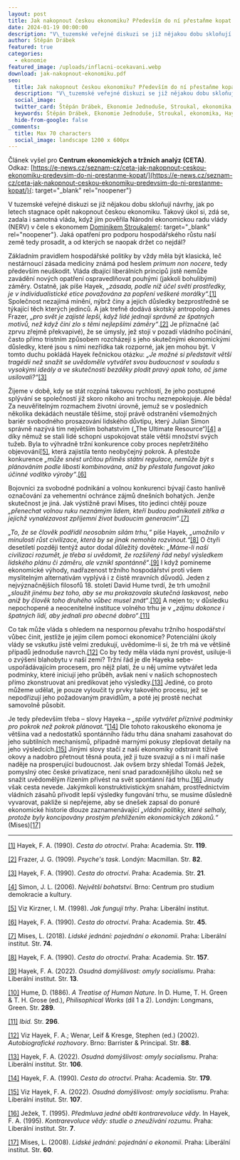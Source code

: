 ```yaml
---
layout: post
title: Jak nakopnout českou ekonomiku? Především do ní přestaňme kopat!
date: 2024-01-19 00:00:00
description: "V\_tuzemské veřejné diskuzi se již nějakou dobu skloňují návrhy, jak po letech stagnace opět nakopnout českou ekonomiku. Jaká opatření pro podporu hospodářského růstu naší země tedy prosadit, a od kterých se naopak držet co nejdál?"
author: Štěpán Drábek
featured: true
categories:
  - ekonomie
featured_image: /uploads/inflacni-ocekavani.webp
download: jak-nakopnout-ekonomiku.pdf
seo:
  title: Jak nakopnout českou ekonomiku? Především do ní přestaňme kopat!
  description: "V\_tuzemské veřejné diskuzi se již nějakou dobu skloňují návrhy, jak po letech stagnace opět nakopnout českou ekonomiku. Jaká opatření pro podporu hospodářského růstu naší země tedy prosadit, a od kterých se naopak držet co nejdál?"
  social_image:
  twitter_card: Štěpán Drábek, Ekonomie Jednoduše, Stroukal, ekonomika, Hayek, Mises, CETA
  keywords: Štěpán Drábek, Ekonomie Jednoduše, Stroukal, ekonomika, Hayek, Mises, CETA
  hide-from-google: false
_comments:
  title: Max 70 characters
  social_image: landscape 1200 x 600px
---
```

Článek vyšel pro&nbsp;**Centrum ekonomických a tržních analýz (CETA)**. Odkaz:&nbsp;[https://e-news.cz/seznam-cz/ceta-jak-nakopnout-ceskou-ekonomiku-predevsim-do-ni-prestanme-kopat/](https://e-news.cz/seznam-cz/ceta-jak-nakopnout-ceskou-ekonomiku-predevsim-do-ni-prestanme-kopat/){: target="_blank" rel="noopener"}

V tuzemské veřejné diskuzi se již nějakou dobu skloňují návrhy, jak po letech stagnace opět nakopnout českou ekonomiku. Takový úkol si, zdá se, zadala i samotná vláda, když jím pověřila Národní ekonomickou radu vlády (NERV) v čele s ekonomem [Dominikem Stroukalem](https://twitter.com/Stroukal/status/1695676244203868197){: target="_blank" rel="noopener"}. Jaká opatření pro podporu hospodářského růstu naší země tedy prosadit, a od kterých se naopak držet co nejdál?

Základním pravidlem hospodářské politiky by vždy měla být klasická, leč nestárnoucí zásada medicíny známá pod heslem *primum non nocere*, tedy především neuškodit. Vláda dbající liberálních principů jistě nemůže zavádění nových opatření ospravedlňovat pouhými (jakkoli bohulibými) záměry. Ostatně, jak píše Hayek, *„zásada, podle níž účel světí prostředky, je v individualistické etice považována za popření veškeré morálky“.*[\[1\]](#_ftn1)&nbsp; Společnost nezajímá mínění, nýbrž činy a jejich důsledky bezprostředně se týkající těch kterých jedinců. A jak trefně dodává skotský antropolog James Frazer, *„pro svět je zajisté lepší, když lidé jednají správně ze špatných motivů, než když činí zlo s těmi nejlepšími záměry“*.[\[2\]](#_ftn2) Je příznačné (ač zprvu zřejmě překvapivé), že se úmysly, jež stojí v pozadí vládního počínání, často přímo tristním způsobem rozcházejí s jeho skutečnými ekonomickými důsledky, které jsou s nimi nezřídka tak rozporné, jak jen mohou být. V tomto duchu pokládá Hayek řečnickou otázku: *„Je možné si představit větší tragédii než snažit se uvědoměle vytvářet svou budoucnost v souladu s vysokými ideály a ve skutečnosti bezděky plodit pravý opak toho, oč jsme usilovali?“*[\[3\]](#_ftn3)

Žijeme v době, kdy se stát rozpíná takovou rychlostí, že jeho postupné splývání se společností již skoro nikoho ani trochu neznepokojuje. Ale běda! Za neuvěřitelným rozmachem životní úrovně, jemuž se v posledních několika dekádách neustále těšíme, stojí právě odstranění všemožných bariér svobodného prosazování lidského důvtipu, který Julian Simon správně nazývá tím největším bohatstvím („The Ultimate Resource“)[\[4\]](#_ftn4) a díky němuž se stali lidé schopni uspokojovat stále větší množství svých tužeb. Byla to výhradně tržní konkurence coby proces nepřetržitého objevování[\[5\]](#_ftn5), která zajistila tento neobyčejný pokrok. A přestože konkurence *„může snést určitou příměs státní regulace, nemůže být s plánováním podle libosti kombinována, aniž by přestala fungovat jako účinné vodítko výroby“*.[\[6\]](#_ftn6)

Bojovníci za svobodné podnikání a volnou konkurenci bývají často hanlivě označování za vehementní ochránce zájmů dnešních bohatých. Jenže skutečnost je jiná. Jak výstižně praví Mises, tito jedinci chtějí pouze *„přenechat volnou ruku neznámým lidem, kteří budou podnikateli zítřka a jejichž vynalézavost zpříjemní život budoucím generacím“*.[\[7\]](#_ftn7)

*„To, že se člověk podřídil neosobním silám trhu,“* píše Hayek, *„umožnilo v minulosti růst civilizace, která by se jinak nemohla rozvinout.“*[\[8\]](#_ftn8) O čtyři desetiletí později tentýž autor dodal důležitý dovětek: *„Máme-li naší civilizaci rozumět, je třeba si uvědomit, že rozšířený řád nebyl výsledkem lidského plánu či záměru, ale vznikl spontánně“*.[\[9\]](#_ftn9) I když pomineme ekonomické výhody, nadřazenost tržního hospodářství proti všem myslitelným alternativám vyplývá i z čistě mravních důvodů. Jeden z nejvýznačnějších filosofů 18. století David Hume tvrdí, že trh umožnil *„sloužit jinému bez toho, aby se mu prokazovala skutečná laskavost, nebo aniž by člověk toho druhého vůbec musel znát“*.[\[10\]](#_ftn10) A nejen to; v důsledku nepochopené a neocenitelné instituce volného trhu je v *„zájmu dokonce i špatných lidí, aby jednali pro obecné dobro“*.[\[11\]](#_ftn11)

Co tak může vláda s ohledem na nespornou převahu tržního hospodářství vůbec činit, jestliže je jejím cílem pomoci ekonomice? Potenciální úkoly vlády se vskutku jistě velmi zredukují, uvědomíme-li si, že trh má ve většině případů jednoduše navrch.[\[12\]](#_ftn12) Co by tedy měla vláda nyní provést, usiluje-li o zvýšení blahobytu v naší zemi? Tržní řád je dle Hayeka sebe-uspořádávajícím procesem, pro nějž platí, že u něj umíme vytvářet leda podmínky, které iniciují jeho průběh, avšak není v našich schopnostech přímo zkonstruovat ani predikovat jeho výsledky.[\[13\]](#_ftn13) Jediné, co proto můžeme udělat, je pouze vyloučit ty prvky takového procesu, jež se nepodřizují jeho požadovaným pravidlům, a poté jej prostě nechat samovolně působit.

Je tedy především třeba – slovy Hayeka – *„spíše vytvářet příznivé podmínky pro pokrok než pokrok plánovat.“*[\[14\]](#_ftn14)&nbsp;Dle tohoto rakouského ekonoma je většina vad a nedostatků spontánního řádu trhu dána snahami zasahovat do jeho subtilních mechanismů, případně marnými pokusy zlepšovat detaily na jeho výsledcích.[\[15\]](#_ftn15) Jinými slovy stačí z naší ekonomiky odstranit tíživé okovy a nadobro přetnout těsná pouta, jež ji tuze svazují a s ní i maří naše naděje na prosperující budoucnost. Jak ovšem brzy shledal Tomáš Ježek, pomyslný otec české privatizace, není snad paradoxnějšího úkolu než se snažit uvědomělým řízením přivést na svět spontánní řád trhu.[\[16\]](#_ftn16) Jinudy však cesta nevede. Jakýmkoli konstruktivistickým snahám, prostřednictvím vládních zásahů přivodit lepší výsledky fungování trhu, se musíme důsledně vyvarovat, pakliže si nepřejeme, aby se dnešek zapsal do ponuré ekonomické historie dlouze zaznamenávající *„vládní politiky, které selhaly, protože byly koncipovány prostým přehlížením ekonomických zákonů.“* (Mises)[\[17\]](#_ftn17)

---

[\[1\]](applewebdata://B7D9BC46-B7BF-4DE2-ABC6-89972539D5E0#_ftnref1) Hayek, F. A. (1990). *Cesta do otroctví*. Praha: Academia. Str. **119**.

[\[2\]](applewebdata://B7D9BC46-B7BF-4DE2-ABC6-89972539D5E0#_ftnref2) Frazer, J. G. (1909). *Psyche's task*. Londýn: Macmillan. Str. **82**.

[\[3\]](applewebdata://B7D9BC46-B7BF-4DE2-ABC6-89972539D5E0#_ftnref3) Hayek, F. A. (1990). *Cesta do otroctví*. Praha: Academia. Str. **21**.

[\[4\]](applewebdata://B7D9BC46-B7BF-4DE2-ABC6-89972539D5E0#_ftnref4) Simon, J. L. (2006). *Největší bohatství*. Brno: Centrum pro studium demokracie a kultury.

[\[5\]](applewebdata://B7D9BC46-B7BF-4DE2-ABC6-89972539D5E0#_ftnref5) Viz Kirzner, I. M. (1998). *Jak fungují trhy*. Praha: Liberální institut.

[\[6\]](applewebdata://B7D9BC46-B7BF-4DE2-ABC6-89972539D5E0#_ftnref6) Hayek, F. A. (1990). *Cesta do otroctví*. Praha: Academia. Str. **45**.

[\[7\]](applewebdata://B7D9BC46-B7BF-4DE2-ABC6-89972539D5E0#_ftnref7) Mises, L. (2018). *Lidské jednání: pojednání o ekonomii*. Praha: Liberální institut. Str. **74**.

[\[8\]](applewebdata://B7D9BC46-B7BF-4DE2-ABC6-89972539D5E0#_ftnref8) Hayek, F. A. (1990). *Cesta do otroctví*. Praha: Academia. Str. **157**.

[\[9\]](applewebdata://B7D9BC46-B7BF-4DE2-ABC6-89972539D5E0#_ftnref9) Hayek, F. A. (2022). *Osudná domýšlivost: omyly socialismu*. Praha: Liberální institut. Str. **13**.

[\[10\]](applewebdata://B7D9BC46-B7BF-4DE2-ABC6-89972539D5E0#_ftnref10) Hume, D. (1886). *A Treatise of Human Nature*. In D. Hume, T. H. Green & T. H. Grose (ed.), *Philisophical Works* (díl 1 a 2). Londýn: Longmans, Green. Str. **289**.

[\[11\]](applewebdata://B7D9BC46-B7BF-4DE2-ABC6-89972539D5E0#_ftnref11) *Ibid.* Str. **296**.

[\[12\]](applewebdata://B7D9BC46-B7BF-4DE2-ABC6-89972539D5E0#_ftnref12) Viz Hayek, F. A.; Wenar, Leif & Kresge, Stephen (ed.) (2002). *Autobiografické rozhovory*. Brno: Barrister & Principal. Str. **88**.

[\[13\]](applewebdata://B7D9BC46-B7BF-4DE2-ABC6-89972539D5E0#_ftnref13) Hayek, F. A. (2022). *Osudná domýšlivost: omyly socialismu*. Praha: Liberální institut. Str. **106**.

[\[14\]](applewebdata://B7D9BC46-B7BF-4DE2-ABC6-89972539D5E0#_ftnref14) Hayek, F. A. (1990). *Cesta do otroctví*. Praha: Academia. Str. **179**.

[\[15\]](applewebdata://B7D9BC46-B7BF-4DE2-ABC6-89972539D5E0#_ftnref15) Viz Hayek, F. A. (2022). *Osudná domýšlivost: omyly socialismu*. Praha: Liberální institut. Str. **107**.

[\[16\]](applewebdata://B7D9BC46-B7BF-4DE2-ABC6-89972539D5E0#_ftnref16) Ježek, T. (1995). *Předmluva jedné oběti kontrarevoluce vědy*. In Hayek, F. A. (1995). *Kontrarevoluce vědy: studie o zneužívání rozumu.* Praha: Liberální institut. Str. **7**.

[\[17\]](applewebdata://B7D9BC46-B7BF-4DE2-ABC6-89972539D5E0#_ftnref17) Mises, L. (2008). *Lidské jednání: pojednání o ekonomii*. Praha: Liberální institut. Str. **60**.